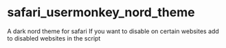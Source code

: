 # safari_usermonkey_nord_theme
A dark nord theme for safari
If you want to disable on certain websites add to disabled websites in the script
